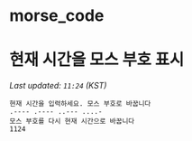 # morse_code
# 현재 시간을 모스 부호 표시
<!-- MORSE_TIME_START -->
_Last updated: `11:24` (KST)_

```
현재 시간을 입력하세요. 모스 부호로 바꿉니다
.---- .---- ..--- ....-
모스 부호를 다시 현재 시간으로 바꿉니다
1124
```
<!-- MORSE_TIME_END -->
